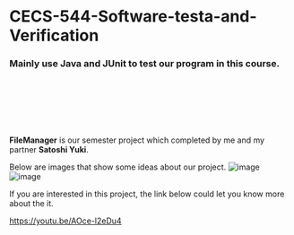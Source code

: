 # CECS-544-Software-testa-and-Verification

### Mainly use ****Java**** and ****JUnit**** to test our program in this course.  <br></br>
<br></br>
<br></br>

****FileManager**** is our semester project which completed by me and my partner ****Satoshi Yuki****.

Below are images that show some ideas about our project.
![image](https://user-images.githubusercontent.com/18066827/185766790-73cf075d-ff45-44fd-8431-f9f2910b8406.png)
![image](https://user-images.githubusercontent.com/18066827/185766795-4a5768fa-5827-44a2-8d9a-3cee63a856e4.png)


If you are interested in this project, the link below could let you know more about the it.

https://youtu.be/AOce-l2eDu4
